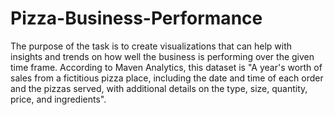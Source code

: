 # Pizza-Business-Performance

The purpose of the task is to create visualizations that can help with insights and trends on how well the business is performing over the given time frame. According to Maven Analytics, this dataset is "A year's worth of sales from a fictitious pizza place, including the date and time of each order and the pizzas served, with additional details on the type, size, quantity, price, and ingredients".
